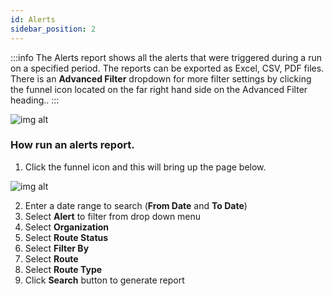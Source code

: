 ```yaml
---
id: Alerts
sidebar_position: 2
---
```


:::info
The Alerts report shows all the alerts that were triggered during a run on a specified period. The reports can be exported as Excel, CSV, PDF files.<br /> There is an **Advanced Filter** dropdown for more filter settings by clicking the funnel icon located on the far right hand side on the Advanced Filter heading..
:::

![img alt](/img/alertsreport.png)

### How run an alerts report.

1. Click the funnel icon and this will bring up the page below. 

![img alt](/img/alerts-report-filter.png)

2. Enter a date range to search (**From Date** and **To Date**)
3. Select **Alert** to filter from drop down menu
4. Select **Organization**
5. Select **Route Status**
6. Select **Filter By**
7. Select **Route**
8. Select **Route Type**
9. Click **Search** button to generate report